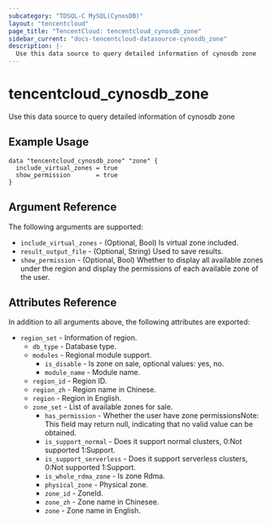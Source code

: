```yaml
---
subcategory: "TDSQL-C MySQL(CynosDB)"
layout: "tencentcloud"
page_title: "TencentCloud: tencentcloud_cynosdb_zone"
sidebar_current: "docs-tencentcloud-datasource-cynosdb_zone"
description: |-
  Use this data source to query detailed information of cynosdb zone
---
```


# tencentcloud_cynosdb_zone

Use this data source to query detailed information of cynosdb zone

## Example Usage

```hcl
data "tencentcloud_cynosdb_zone" "zone" {
  include_virtual_zones = true
  show_permission       = true
}
```

## Argument Reference

The following arguments are supported:

* `include_virtual_zones` - (Optional, Bool) Is virtual zone included.
* `result_output_file` - (Optional, String) Used to save results.
* `show_permission` - (Optional, Bool) Whether to display all available zones under the region and display the permissions of each available zone of the user.

## Attributes Reference

In addition to all arguments above, the following attributes are exported:

* `region_set` - Information of region.
  * `db_type` - Database type.
  * `modules` - Regional module support.
    * `is_disable` - Is zone on sale, optional values: yes, no.
    * `module_name` - Module name.
  * `region_id` - Region ID.
  * `region_zh` - Region name in Chinese.
  * `region` - Region in English.
  * `zone_set` - List of available zones for sale.
    * `has_permission` - Whether the user have zone permissionsNote: This field may return null, indicating that no valid value can be obtained.
    * `is_support_normal` - Does it support normal clusters, 0:Not supported 1:Support.
    * `is_support_serverless` - Does it support serverless clusters, 0:Not supported 1:Support.
    * `is_whole_rdma_zone` - Is zone Rdma.
    * `physical_zone` - Physical zone.
    * `zone_id` - ZoneId.
    * `zone_zh` - Zone name in Chinesee.
    * `zone` - Zone name in English.


